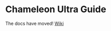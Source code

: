 # Chameleon Ultra Guide

The docs have moved! [Wiki](https://github.com/ChameleonUltra/ChameleonUltra/wiki)